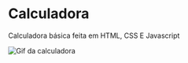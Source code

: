 # Calculadora

   Calculadora básica feita em HTML, CSS E Javascript



![Gif da calculadora](https://github.com/AndreiaJM/MiniProjetos/blob/main/Calculadora%20-%20Google%20Chrome%202021-12-26%2012-45-53%20(1).gif)
